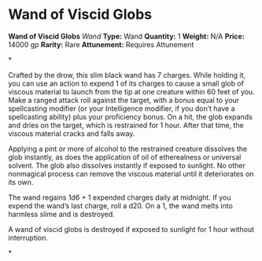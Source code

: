 # Wand of Viscid Globs

**Wand of Viscid Globs**
_Wand_
**Type:** Wand
**Quantity:** 1
**Weight:** N/A
**Price:** 14000 gp
**Rarity:** Rare
**Attunement:** Requires Attunement

*<p>Crafted by the drow, this slim black wand has 7 charges. While holding it, you can use an action to expend 1 of its charges to cause a small glob of viscous material to launch from the tip at one creature within 60 feet of you. Make a ranged attack roll against the target, with a bonus equal to your spellcasting modifier (or your Intelligence modifier, if you don’t have a spellcasting ability) plus your proficiency bonus. On a hit, the glob expands and dries on the target, which is restrained for 1 hour. After that time, the viscous material cracks and falls away.

Applying a pint or more of alcohol to the restrained creature dissolves the glob instantly, as does the application of oil of etherealness or universal solvent. The glob also dissolves instantly if exposed to sunlight. No other nonmagical process can remove the viscous material until it deteriorates on its own.

The wand regains 1d6 + 1 expended charges daily at midnight. If you expend the wand’s last charge, roll a d20. On a 1, the wand melts into harmless slime and is destroyed.

A wand of viscid globs is destroyed if exposed to sunlight for 1 hour without interruption.</p>*